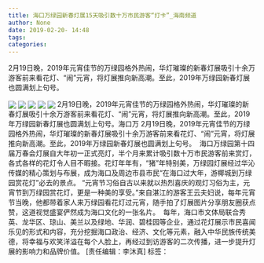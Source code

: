 ```yaml
---
title: 海口万绿园新春灯展15天吸引数十万市民游客“打卡”_海南频道
author: None
date: 2019-02-20- 14:48
tags: 
categories: 
---
```

2月19日晚，2019年元宵佳节的万绿园格外热闹，华灯璀璨的新春灯展吸引十余万游客前来看花灯、“闹”元宵，将灯展推向新高潮。至此，2019年万绿园新春灯展也圆满划上句号。 
<!-- more -->
                
<img align="center" border="0" src="http://p2.ifengimg.com/cmpp/2019/02/20/14/747d6cfc-5bc4-4049-8cc9-6f35c1854143_size63_w555_h311.jpg" />
                
<img align="center" border="0" src="http://p3.ifengimg.com/cmpp/2019/02/20/14/d80b31cc-9bdf-4530-b724-65803cb047b4_size59_w555_h311.jpg" />
            
<img align="center" border="0" src="http://p0.ifengimg.com/cmpp/2019/02/20/14/187b283f-e30d-4e72-ba2e-b0957b02d74a_size40_w555_h311.jpg" />
<img align="center" border="0" src="http://p3.ifengimg.com/cmpp/2019/02/20/14/afbb9981-e83d-49e8-8a15-715a5e9b9cae_size47_w555_h311.jpg" />
<img align="center" border="0" src="http://p2.ifengimg.com/a/2016/0810/204c433878d5cf9size1_w16_h16.png" />
2月19日晚，2019年元宵佳节的万绿园格外热闹，华灯璀璨的新春灯展吸引十余万游客前来看花灯、“闹”元宵，将灯展推向新高潮。至此，2019年万绿园新春灯展也圆满划上句号。海口万
2月19日晚，2019年元宵佳节的万绿园格外热闹，华灯璀璨的新春灯展吸引十余万游客前来看花灯、“闹”元宵，将灯展推向新高潮。至此，2019年万绿园新春灯展也圆满划上句号。 
海口万绿园第十四届万春会灯展自大年初一正式亮灯，半个月来累计吸引数十万市民游客前来赏灯，各式各样的花灯令人目不暇接。花灯年年有，“猪”年特别美，万绿园灯展经过华沁传媒的精心策划与布展，成为海口及周边市县市民“在海口过大年，游椰城到万绿园赏花灯”必去的景点。
“元宵节习俗自古以来就以热烈喜庆的观灯习俗为主，元宵节到万绿园赏花灯，更是一种美的享受。”来自湛江的游客王云夫妇说，每年元宵节当晚，他都带着家人来万绿园看花灯过元宵，随手拍了灯展图片分享朋友圈获点赞，这道视觉盛宴俨然成为海口文化的一张名片。 
每年，海口市文体局联合秀英、龙华区、琼山、美兰以及绿地、华润、碧桂园等企业，通过花灯展示市民喜闻乐见的形式和内容，充分挖掘海口政治、经济、文化等元素，融入中华民族传统美德，将幸福与欢笑洋溢在每个人脸上，再经过到访游客的二次传播，进一步提升灯展的影响力和品牌价值。
[责任编辑：李沐真]
标签：
 
             
